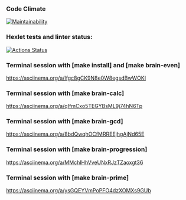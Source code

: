 ### Code Climate
[![Maintainability](https://api.codeclimate.com/v1/badges/a0a886519f1e2ced32f6/maintainability)](https://codeclimate.com/github/yakovmedvedev/php-project-45/maintainability)

<!--[![Test Coverage](https://api.codeclimate.com/v1/badges/a0a886519f1e2ced32f6/test_coverage)](https://codeclimate.com/github/yakovmedvedev/php-project-45/test_coverage)-->

### Hexlet tests and linter status:
[![Actions Status](https://github.com/yakovmedvedev/php-project-45/actions/workflows/hexlet-check.yml/badge.svg)](https://github.com/yakovmedvedev/php-project-45/actions)

### Terminal session with [make install] and [make brain-even]
https://asciinema.org/a/Ifgc8gCK9N8e0W8egsdBwWOKI

### Terminal session with [make brain-calc]
https://asciinema.org/a/qIfmCxo5TEGYBsML9j74hN6Tp

### Terminal session with [make brain-gcd]
https://asciinema.org/a/8bdQwqhOCfMRREEjhgAjNd65E

### Terminal session with [make brain-progression]
https://asciinema.org/a/MMchlHhVveUNxRJzTZaoxgt36

### Terminal session with [make brain-prime]
https://asciinema.org/a/ysGQEYVmPoPFO4dzXOMXs9GUb